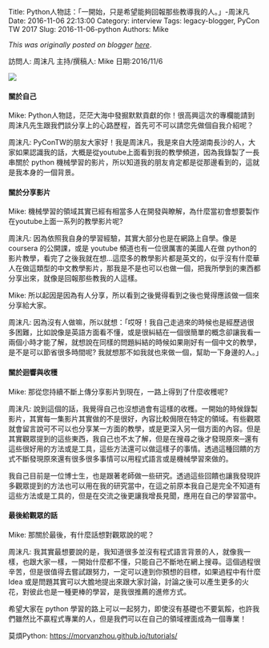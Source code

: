 Title: Python人物誌：「一開始，只是希望能夠回報那些教導我的人。」-周沫凡
Date: 2016-11-06 22:13:00
Category: interview
Tags: legacy-blogger, PyCon TW 2017
Slug: 2016-11-06-python
Authors: Mike

*This was originally posted on blogger [here](https://pycontw.blogspot.com/2016/11/python.html)*.

<!--more-->

訪問人: 周沫凡  主持/撰稿人: Mike 日期:2016/11/6

![](https://lh5.googleusercontent.com/dUA-UUb8BFN7-5Lf8gXX5VLWJ2bjTSra62aYgR-YlcGriQg1hW4lkQZYY7zD3eq9vhJlYBHQlyJJ9j3N61z50vfKZZnNKvFRnZSgCoWvaLban3pEJGr25Ic2zcvQtuvmyCfuoNMR)

#### 關於自己

Mike: Python人物誌，茫茫大海中發掘默默貢獻的你！很高興這次的專欄能請到周沫凡先生跟我們談分享上的心路歷程，首先可不可以請您先做個自我介紹呢？

周沫凡: PyConTW的朋友大家好！我是周沫凡，我是來自大陸湖南長沙的人，大家如果認識我的話，大概是從youtube上面看到我的教學頻道，因為我錄製了一長串關於 python 機械學習的影片，所以知道我的朋友肯定都是從那邊看到的，這就是我本身的一個背景。

#### 關於分享影片

Mike: 機械學習的領域其實已經有相當多人在開發與瞭解，為什麼當初會想要製作在youtube上面一系列的教學影片呢?

周沫凡: 因為依照我自身的學習經驗，其實大部分也是在網路上自學。像是 coursera 的公開課，或是 youtube 頻道也有一位很厲害的美國人在做 python的影片教學，看完了之後我就在想…這麼多的教學影片都是英文的，似乎沒有什麼華人在做這類型的中文教學影片，那我是不是也可以也做一個，把我所學到的東西都分享出來，就像是回報那些教我的人這樣。

Mike: 所以起因是因為有人分享，所以看到之後覺得看到之後也覺得應該做一個來分享給大家。

周沫凡: 因為沒有人做嘛，所以就想：「哎呀！我自己走過來的時候也是經歷過很多困難，比如說像是英語方面看不懂，或是很糾結在一個很簡單的概念卻讓我看一兩個小時才能了解，就想說在同樣的問題糾結的時候如果剛好有一個中文的教學，是不是可以節省很多時間呢? 我就想那不如我就也來做一個，幫助一下身邊的人。」

#### 關於迴響與收穫

Mike: 那從您持續不斷上傳分享影片到現在，一路上得到了什麼收穫呢?

周沫凡: 說到這個的話，我覺得自己也沒想過會有這樣的收穫。一開始的時候錄製影片，其實每一集影片其實做的不是很好，內容比較侷限在特定的領域。有些觀眾就會留言說可不可以也分享某一方面的教學，或是更深入另一個方面的內容。但是其實觀眾提到的這些東西，我自己也不太了解，但是在搜尋之後才發現原來─還有這些很好用的方法或是工具，這些方法還可以做這樣子的事情。透過這種回饋的方式不斷發現原來還有很多很多事情可以用程式語言或是機械學習來做的。

我自己目前是一位博士生，也是跟著老師做一些研究。透過這些回饋也讓我發現許多觀眾提到的方法也可以用在我的研究當中，在這之前原本我自己是完全不知道有這些方法或是工具的，但是在交流之後更讓我增長見聞，應用在自己的學習當中。

#### 最後給觀眾的話

Mike: 那關於最後，有什麼話想對觀眾說的呢？

周沫凡: 我其實最想要說的是，我知道很多並沒有程式語言背景的人，就像我一樣，也跟大家一樣，一開始什麼都不懂，只能自己不斷地在網上搜尋。這個過程很辛苦，但是很值得去嘗試跟努力，一定可以達到你預想的目標，如果過程中有什麼 Idea 或是問題其實可以大膽地提出來跟大家討論，討論之後可以產生更多的火花，對彼此也是一種更棒的學習，是我很推薦的進修方式。

希望大家在 python 學習的路上可以一起努力，即使沒有基礎也不要氣餒，也許我們雖然比不贏程式專業的人，但是我們可以在自己的領域裡面成為一個專業！

莫煩Python:  <https://morvanzhou.github.io/tutorials/>
